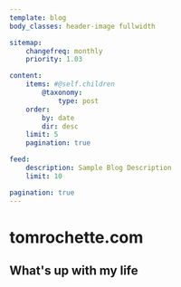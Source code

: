 ```yaml
---
template: blog
body_classes: header-image fullwidth

sitemap:
    changefreq: monthly
    priority: 1.03

content:
    items: #@self.children
        @taxonomy:
            type: post
    order:
        by: date
        dir: desc
    limit: 5
    pagination: true

feed:
    description: Sample Blog Description
    limit: 10

pagination: true
---
```


# tomrochette.com
## What's up with my life
